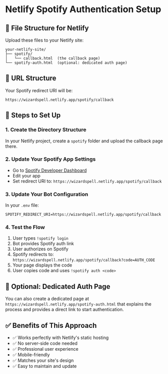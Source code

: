 # Netlify Spotify Authentication Setup

## 📁 File Structure for Netlify

Upload these files to your Netlify site:

```
your-netlify-site/
├── spotify/
│   └── callback.html  (the callback page)
└── spotify-auth.html  (optional: dedicated auth page)
```

## 🔗 URL Structure

Your Spotify redirect URI will be:
```
https://wizardspell.netlify.app/spotify/callback
```

## 📝 Steps to Set Up

### 1. Create the Directory Structure
In your Netlify project, create a `spotify` folder and upload the callback page there.

### 2. Update Your Spotify App Settings
- Go to [Spotify Developer Dashboard](https://developer.spotify.com/dashboard)
- Edit your app
- Set redirect URI to: `https://wizardspell.netlify.app/spotify/callback`

### 3. Update Your Bot Configuration
In your `.env` file:
```env
SPOTIFY_REDIRECT_URI=https://wizardspell.netlify.app/spotify/callback
```

### 4. Test the Flow
1. User types `!spotify login`
2. Bot provides Spotify auth link
3. User authorizes on Spotify
4. Spotify redirects to: `https://wizardspell.netlify.app/spotify/callback?code=AUTH_CODE`
5. Your page displays the code
6. User copies code and uses `!spotify auth <code>`

## 🎨 Optional: Dedicated Auth Page

You can also create a dedicated page at `https://wizardspell.netlify.app/spotify-auth.html` that explains the process and provides a direct link to start authentication.

## ✅ Benefits of This Approach

- ✅ Works perfectly with Netlify's static hosting
- ✅ No server-side code needed
- ✅ Professional user experience
- ✅ Mobile-friendly
- ✅ Matches your site's design
- ✅ Easy to maintain and update


